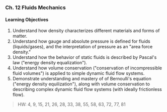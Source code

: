 ### Ch. 12 Fluids Mechanics

#### Learning Objectives
1. Understand how density characterizes different materials and forms of matter.
2. Understand how gauge and absolute pressure is defined for fluids (liquids/gases), and the interpretation of pressure as an "area force density."
3. Understand how the behavior of static fluids is described by Pascal's law ("energy density equalization").
4. Understand how volume conservation ("conservation of incompressible fluid volumes") is applied to simple dynamic fluid flow systems.
5. Demonstrate understanding and mastery of of Bernoulli's equation ("energy density equilization"), along with volume conservation to describing complex dynamic fluid flow systems (with ideally frictionless flow).

> HW: 4, 9, 15, 21, 26, 28, 33, 38, 55, 58, 63, 72, 77, 81
